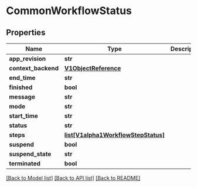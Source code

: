 # CommonWorkflowStatus

## Properties
Name | Type | Description | Notes
------------ | ------------- | ------------- | -------------
**app_revision** | **str** |  | [optional] 
**context_backend** | [**V1ObjectReference**](V1ObjectReference.md) |  | [optional] 
**end_time** | **str** |  | [optional] 
**finished** | **bool** |  | 
**message** | **str** |  | [optional] 
**mode** | **str** |  | 
**start_time** | **str** |  | [optional] 
**status** | **str** |  | [optional] 
**steps** | [**list[V1alpha1WorkflowStepStatus]**](V1alpha1WorkflowStepStatus.md) |  | [optional] 
**suspend** | **bool** |  | 
**suspend_state** | **str** |  | [optional] 
**terminated** | **bool** |  | 

[[Back to Model list]](../README.md#documentation-for-models) [[Back to API list]](../README.md#documentation-for-api-endpoints) [[Back to README]](../README.md)

